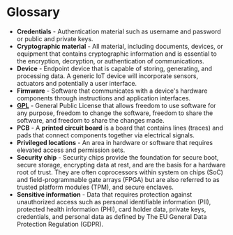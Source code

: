 # Glossary
- **Credentials** - Authentication material such as username and password or public and private keys.  
- **Cryptographic material** -   All material, including documents, devices, or equipment that contains cryptographic information and is essential to the encryption, decryption, or authentication of communications.
- **Device** - Endpoint device that is capable of storing, generating, and processing data. A generic IoT device will incorporate sensors, actuators and potentially a user interface.  
- **Firmware** - Software that communicates with a device's hardware components through instructions and application interfaces.
- **[GPL](https://www.gnu.org/licenses/quick-guide-gplv3.html)** - General Public License that allows freedom to use software for any purpose, freedom to change the software, freedom to share the software, and freedom to share the changes made.
- **PCB** - A **printed circuit board** is a board that contains lines (traces) and pads that connect components together via electrical signals.
- **Privileged locations** - An area in hardware or software that requires elevated access and permission sets.
- **Security chip** - Security chips provide the foundation for secure boot, secure storage, encrypting data at rest, and are the basis for a hardware root of trust. They are often coprocessors within system on chips (SoC) and field-programmable gate arrays (FPGA) but are also referred to as trusted platform modules (TPM), and secure enclaves.
- **Sensitive information** - Data that requires protection against unauthorized access such as personal identifiable information (PII), protected health information (PHI), card holder data, private keys, credentials, and personal data as defined by The EU General Data Protection Regulation (GDPR).
